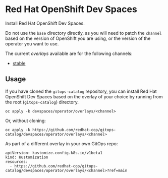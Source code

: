 # Red Hat OpenShift Dev Spaces

Install Red Hat OpenShift Dev Spaces.

Do not use the `base` directory directly, as you will need to patch the `channel` based on the version of OpenShift you are using, or the version of the operator you want to use.

The current *overlays* available are for the following channels:

* [stable](operator/overlays/stable)

## Usage

If you have cloned the `gitops-catalog` repository, you can install Red Hat OpenShift Dev Spaces based on the overlay of your choice by running from the root (`gitops-catalog`) directory.

```
oc apply -k devspaces/operator/overlays/<channel>
```

Or, without cloning:

```
oc apply -k https://github.com/redhat-cop/gitops-catalog/devspaces/operator/overlays/<channel>
```

As part of a different overlay in your own GitOps repo:

```
apiVersion: kustomize.config.k8s.io/v1beta1
kind: Kustomization
resources:
  - https://github.com/redhat-cop/gitops-catalog/devspaces/operator/overlays/<channel>?ref=main
```
